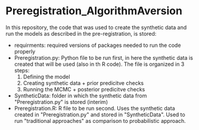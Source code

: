 # Preregistration_AlgorithmAversion

In this repository, the code that was used to create the synthetic data and run the models as described in the pre-registration, is stored:

- requirments: required versions of packages needed to run the code properly
- Preregistration.py: Python file to be run first, in here the synthetic data is created that will be used (also in th R code).
    The file is organized in 3 steps:   
    1. Defining the model
    2. Creating synthetic data + prior predicitve checks
    3. Running the MCMC + posterior predicitve checks
- SyntheticData: folder in which the synthetic data from "Preregistration.py" is stored (interim)
- Preregistration.R: R file to be run second. Uses the synthetic data created in "Preregistration.py" and stored in "SyntheticData". Used to run "traditional approaches" as comparison to probabilistic approach.
